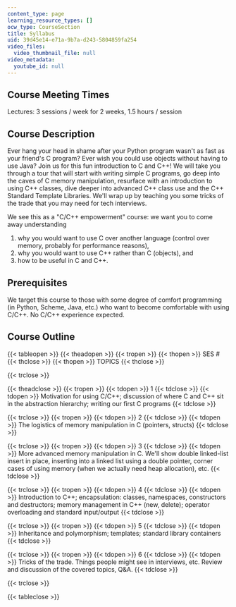 ```yaml
---
content_type: page
learning_resource_types: []
ocw_type: CourseSection
title: Syllabus
uid: 39d45e14-e71a-9b7a-d243-5804859fa254
video_files:
  video_thumbnail_file: null
video_metadata:
  youtube_id: null
---
```


Course Meeting Times
--------------------

Lectures: 3 sessions / week for 2 weeks, 1.5 hours / session

Course Description
------------------

Ever hang your head in shame after your Python program wasn't as fast as your friend's C program? Ever wish you could use objects without having to use Java? Join us for this fun introduction to C and C++! We will take you through a tour that will start with writing simple C programs, go deep into the caves of C memory manipulation, resurface with an introduction to using C++ classes, dive deeper into advanced C++ class use and the C++ Standard Template Libraries. We'll wrap up by teaching you some tricks of the trade that you may need for tech interviews.

We see this as a "C/C++ empowerment" course: we want you to come away understanding

1.  why you would want to use C over another language (control over memory, probably for performance reasons),
2.  why you would want to use C++ rather than C (objects), and
3.  how to be useful in C and C++.

Prerequisites
-------------

We target this course to those with some degree of comfort programming (in Python, Scheme, Java, etc.) who want to become comfortable with using C/C++. No C/C++ experience expected.

Course Outline
--------------

{{< tableopen >}}
{{< theadopen >}}
{{< tropen >}}
{{< thopen >}}
SES #
{{< thclose >}}
{{< thopen >}}
TOPICS
{{< thclose >}}

{{< trclose >}}

{{< theadclose >}}
{{< tropen >}}
{{< tdopen >}}
1
{{< tdclose >}}
{{< tdopen >}}
Motivation for using C/C++; discussion of where C and C++ sit in the abstraction hierarchy; writing our first C programs
{{< tdclose >}}

{{< trclose >}}
{{< tropen >}}
{{< tdopen >}}
2
{{< tdclose >}}
{{< tdopen >}}
The logistics of memory manipulation in C (pointers, structs)
{{< tdclose >}}

{{< trclose >}}
{{< tropen >}}
{{< tdopen >}}
3
{{< tdclose >}}
{{< tdopen >}}
More advanced memory manipulation in C. We'll show double linked-list insert in place, inserting into a linked list using a double pointer, corner cases of using memory (when we actually need heap allocation), etc.
{{< tdclose >}}

{{< trclose >}}
{{< tropen >}}
{{< tdopen >}}
4
{{< tdclose >}}
{{< tdopen >}}
Introduction to C++; encapsulation: classes, namespaces, constructors and destructors; memory management in C++ (new, delete); operator overloading and standard input/output
{{< tdclose >}}

{{< trclose >}}
{{< tropen >}}
{{< tdopen >}}
5
{{< tdclose >}}
{{< tdopen >}}
Inheritance and polymorphism; templates; standard library containers
{{< tdclose >}}

{{< trclose >}}
{{< tropen >}}
{{< tdopen >}}
6
{{< tdclose >}}
{{< tdopen >}}
Tricks of the trade. Things people might see in interviews, etc. Review and discussion of the covered topics, Q&A.
{{< tdclose >}}

{{< trclose >}}

{{< tableclose >}}